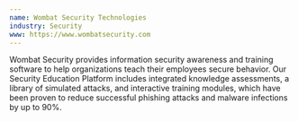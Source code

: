```yaml
---
name: Wombat Security Technologies
industry: Security
www: https://www.wombatsecurity.com
---
```

Wombat Security provides information security awareness and training software to help organizations teach their employees secure behavior. Our Security Education Platform includes integrated knowledge assessments, a library of simulated attacks, and interactive training modules, which have been proven to reduce successful phishing attacks and malware infections by up to 90%.
